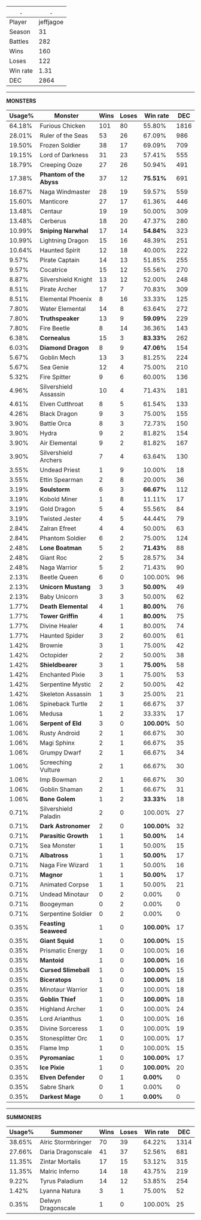 .|.
|-|-
Player|jeffjagoe
Season|31
Battles|282
Wins|160
Loses|122
Win rate|1.31
DEC|2864

---
**MONSTERS**

Usage%|Monster|Wins|Loses|Win rate|DEC|
-|-|-|-|-|-|
64.18%|Furious Chicken|101|80|55.80%|1816|
28.01%|Ruler of the Seas|53|26|67.09%|986|
19.50%|Frozen Soldier|38|17|69.09%|709|
19.15%|Lord of Darkness|31|23|57.41%|555|
18.79%|Creeping Ooze|27|26|50.94%|491|
17.38%|**Phantom of the Abyss**|37|12|**75.51%**|691|
16.67%|Naga Windmaster|28|19|59.57%|559|
15.60%|Manticore|27|17|61.36%|446|
13.48%|Centaur|19|19|50.00%|309|
13.48%|Cerberus|18|20|47.37%|280|
10.99%|**Sniping Narwhal**|17|14|**54.84%**|323|
10.99%|Lightning Dragon|15|16|48.39%|251|
10.64%|Haunted Spirit|12|18|40.00%|222|
9.57%|Pirate Captain|14|13|51.85%|255|
9.57%|Cocatrice|15|12|55.56%|270|
8.87%|Silvershield Knight|13|12|52.00%|248|
8.51%|Pirate Archer|17|7|70.83%|309|
8.51%|Elemental Phoenix|8|16|33.33%|125|
7.80%|Water Elemental|14|8|63.64%|272|
7.80%|**Truthspeaker**|13|9|**59.09%**|229|
7.80%|Fire Beetle|8|14|36.36%|143|
6.38%|**Cornealus**|15|3|**83.33%**|262|
6.03%|**Diamond Dragon**|8|9|**47.06%**|154|
5.67%|Goblin Mech|13|3|81.25%|224|
5.67%|Sea Genie|12|4|75.00%|210|
5.32%|Fire Spitter|9|6|60.00%|136|
4.96%|Silvershield Assassin|10|4|71.43%|181|
4.61%|Elven Cutthroat|8|5|61.54%|133|
4.26%|Black Dragon|9|3|75.00%|155|
3.90%|Battle Orca|8|3|72.73%|150|
3.90%|Hydra|9|2|81.82%|154|
3.90%|Air Elemental|9|2|81.82%|167|
3.90%|Silvershield Archers|7|4|63.64%|130|
3.55%|Undead Priest|1|9|10.00%|18|
3.55%|Ettin Spearman|2|8|20.00%|36|
3.19%|**Soulstorm**|6|3|**66.67%**|112|
3.19%|Kobold Miner|1|8|11.11%|17|
3.19%|Gold Dragon|5|4|55.56%|84|
3.19%|Twisted Jester|4|5|44.44%|79|
2.84%|Zalran Efreet|4|4|50.00%|63|
2.84%|Phantom Soldier|6|2|75.00%|124|
2.48%|**Lone Boatman**|5|2|**71.43%**|88|
2.48%|Giant Roc|2|5|28.57%|34|
2.48%|Naga Warrior|5|2|71.43%|90|
2.13%|Beetle Queen|6|0|100.00%|96|
2.13%|**Unicorn Mustang**|3|3|**50.00%**|49|
2.13%|Baby Unicorn|3|3|50.00%|62|
1.77%|**Death Elemental**|4|1|**80.00%**|76|
1.77%|**Tower Griffin**|4|1|**80.00%**|75|
1.77%|Divine Healer|4|1|80.00%|74|
1.77%|Haunted Spider|3|2|60.00%|61|
1.42%|Brownie|3|1|75.00%|42|
1.42%|Octopider|2|2|50.00%|38|
1.42%|**Shieldbearer**|3|1|**75.00%**|58|
1.42%|Enchanted Pixie|3|1|75.00%|53|
1.42%|Serpentine Mystic|2|2|50.00%|42|
1.42%|Skeleton Assassin|1|3|25.00%|21|
1.06%|Spineback Turtle|2|1|66.67%|37|
1.06%|Medusa|1|2|33.33%|17|
1.06%|**Serpent of Eld**|3|0|**100.00%**|50|
1.06%|Rusty Android|2|1|66.67%|30|
1.06%|Magi Sphinx|2|1|66.67%|35|
1.06%|Grumpy Dwarf|2|1|66.67%|34|
1.06%|Screeching Vulture|2|1|66.67%|30|
1.06%|Imp Bowman|2|1|66.67%|30|
1.06%|Goblin Shaman|2|1|66.67%|31|
1.06%|**Bone Golem**|1|2|**33.33%**|18|
0.71%|Silvershield Paladin|2|0|100.00%|27|
0.71%|**Dark Astronomer**|2|0|**100.00%**|32|
0.71%|**Parasitic Growth**|1|1|**50.00%**|14|
0.71%|Sea Monster|1|1|50.00%|15|
0.71%|**Albatross**|1|1|**50.00%**|17|
0.71%|Naga Fire Wizard|1|1|50.00%|16|
0.71%|**Magnor**|1|1|**50.00%**|17|
0.71%|Animated Corpse|1|1|50.00%|21|
0.71%|Undead Minotaur|0|2|0.00%|0|
0.71%|Boogeyman|0|2|0.00%|0|
0.71%|Serpentine Soldier|0|2|0.00%|0|
0.35%|**Feasting Seaweed**|1|0|**100.00%**|17|
0.35%|**Giant Squid**|1|0|**100.00%**|15|
0.35%|Prismatic Energy|1|0|100.00%|16|
0.35%|**Mantoid**|1|0|**100.00%**|16|
0.35%|**Cursed Slimeball**|1|0|**100.00%**|15|
0.35%|**Biceratops**|1|0|**100.00%**|18|
0.35%|Minotaur Warrior|1|0|100.00%|18|
0.35%|**Goblin Thief**|1|0|**100.00%**|18|
0.35%|Highland Archer|1|0|100.00%|24|
0.35%|Lord Arianthus|1|0|100.00%|16|
0.35%|Divine Sorceress|1|0|100.00%|19|
0.35%|Stonesplitter Orc|1|0|100.00%|17|
0.35%|Flame Imp|1|0|100.00%|15|
0.35%|**Pyromaniac**|1|0|**100.00%**|17|
0.35%|**Ice Pixie**|1|0|**100.00%**|20|
0.35%|**Elven Defender**|0|1|**0.00%**|0|
0.35%|Sabre Shark|0|1|0.00%|0|
0.35%|**Darkest Mage**|0|1|**0.00%**|0|

---
**SUMMONERS**

Usage%|Summoner|Wins|Loses|Win rate|DEC|
-|-|-|-|-|-|
38.65%|Alric Stormbringer|70|39|64.22%|1314|
27.66%|Daria Dragonscale|41|37|52.56%|681|
11.35%|Zintar Mortalis|17|15|53.12%|315|
11.35%|Malric Inferno|14|18|43.75%|219|
9.22%|Tyrus Paladium|14|12|53.85%|254|
1.42%|Lyanna Natura|3|1|75.00%|52|
0.35%|Delwyn Dragonscale|1|0|100.00%|25|
